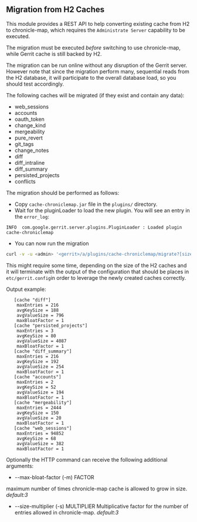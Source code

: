 ## Migration from H2 Caches

This module provides a REST API to help converting existing cache from H2 to
chronicle-map, which requires the `Administrate Server` capability to be
executed.

The migration must be executed _before_ switching to use chronicle-map, while
Gerrit cache is still backed by H2.

The migration can be run online without any disruption of the Gerrit server.
However note that since the migration perform many, sequential reads from the H2
database, it will participate to the overall database load, so you should test
accordingly.

The following caches will be migrated (if they exist and contain any data):

* web_sessions
* accounts
* oauth_token
* change_kind
* mergeability
* pure_revert
* git_tags
* change_notes
* diff
* diff_intraline
* diff_summary
* persisted_projects
* conflicts

The migration should be performed as follows:

* Copy `cache-chroniclemap.jar` file in the `plugins/` directory.
* Wait for the pluginLoader to load the new plugin. You will see an entry in
the `error_log`:

```
INFO  com.google.gerrit.server.plugins.PluginLoader : Loaded plugin cache-chroniclemap
```

* You can now run the migration

```bash
curl -v -u <admin> '<gerrit>/a/plugins/cache-chroniclemap/migrate?[size-multiplier=FACTOR]&[bax-bloat-factor=MULTIPLIER]'
```

This might require some time, depending on the size of the H2 caches and it will
terminate with the output of the configuration that should be places in
`etc/gerrit.config`in order to leverage the newly created caches correctly.

Output example:

```
   [cache "diff"]
   	maxEntries = 216
   	avgKeySize = 188
   	avgValueSize = 796
   	maxBloatFactor = 1
   [cache "persisted_projects"]
   	maxEntries = 3
   	avgKeySize = 80
   	avgValueSize = 4087
   	maxBloatFactor = 1
   [cache "diff_summary"]
   	maxEntries = 216
   	avgKeySize = 192
   	avgValueSize = 254
   	maxBloatFactor = 1
   [cache "accounts"]
   	maxEntries = 2
   	avgKeySize = 52
   	avgValueSize = 194
   	maxBloatFactor = 1
   [cache "mergeability"]
   	maxEntries = 2444
   	avgKeySize = 150
   	avgValueSize = 20
   	maxBloatFactor = 1
   [cache "web_sessions"]
    maxEntries = 94852
    avgKeySize = 68
    avgValueSize = 382
    maxBloatFactor = 1
```

Optionally the HTTP command can receive the following additional arguments:

* --max-bloat-factor (-m) FACTOR

maximum number of times chronicle-map cache is allowed to grow in size.
*default:3*

*  --size-multiplier (-s) MULTIPLIER
Multiplicative factor for the number of entries allowed in chronicle-map.
*default:3*